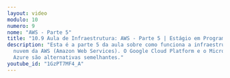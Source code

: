 ```yaml
---
layout: video
modulo: 10
numero: 9
nome: "AWS - Parte 5"
title: "10.9 Aula de Infraestrutura: AWS - Parte 5 | Estágio em Programação"
description: "Esta é a parte 5 da aula sobre como funciona a infraestrutura em
  nuvem da AWS (Amazon Web Services). O Google Cloud Platform e o Microsoft
  Azure são alternativas semelhantes."
youtube_id: "1GzPT7MF4_A"
---
```

